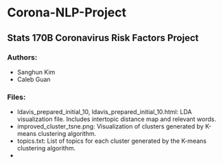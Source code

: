 # Corona-NLP-Project
## Stats 170B Coronavirus Risk Factors Project

### Authors:
- Sanghun Kim
- Caleb Guan

### Files:
- ldavis_prepared_initial_10, ldavis_prepared_initial_10.html: LDA visualization file. Includes intertopic distance map and relevant words.
- improved_cluster_tsne.png: Visualization of clusters generated by K-means clustering algorithm.
- topics.txt: List of topics for each cluster generated by the K-means clustering algorithm. 
- 

